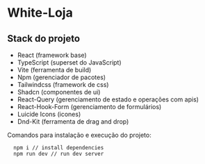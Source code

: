 # White-Loja

## Stack do projeto
- React (framework base)
- TypeScript (superset do JavaScript)
- Vite (ferramenta de build)
- Npm (gerenciador de pacotes)
- Tailwindcss (framework de css)
- Shadcn (componentes de ui)
- React-Query (gerenciamento de estado e operações com apis)
- React-Hook-Form (gerenciamento de formulários)
- Luicide Icons (icones)
- Dnd-Kit (ferramenta de drag and drop)

Comandos para instalação e execução do projeto:

```terminal
  npm i // install dependencies
  npm run dev // run dev server
```
